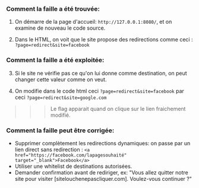 ### Comment la faille a été trouvée:

1. On démarre de la page d'accueil: `http://127.0.0.1:8080/`, et on examine de nouveau le code source.

2. Dans le HTML, on voit que le site propose des redirections comme ceci : `?page=redirect&site=facebook`

### Comment la faille a été exploitée:

3. Si le site ne vérifie pas ce qu'on lui donne comme destination, on peut changer cette valeur comme on veut.

4. On modifie dans le code html ceci `?page=redirect&site=facebook` par ceci `?page=redirect&site=google.com`
>>> Le flag apparait quand on clique sur le lien fraichement modifié.

### Comment la faille peut être corrigée:

- Supprimer complètement les redirections dynamiques: on passe par un lien direct sans redirection :
`<a href="https://facebook.com/lapagesouhaité" target="_blank">Facebook</a>`
- Utiliser une whitelist de destinations autorisées.
- Demander confirmation avant de rediriger, ex: "Vous allez quitter notre site pour visiter [sitelouchenepascliquer.com]. Voulez-vous continuer ?"